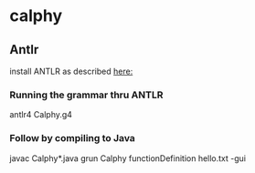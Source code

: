 # calphy

## Antlr
install ANTLR as described [here:](https://theantlrguy.atlassian.net/wiki/display/ANTLR4/Getting+Started+with+ANTLR+v4)

### Running the grammar thru ANTLR
antlr4 Calphy.g4

### Follow by compiling to Java
javac Calphy*.java
grun Calphy functionDefinition hello.txt -gui


